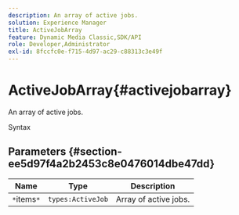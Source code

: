 ```yaml
---
description: An array of active jobs.
solution: Experience Manager
title: ActiveJobArray
feature: Dynamic Media Classic,SDK/API
role: Developer,Administrator
exl-id: 8fccfc0e-f715-4d97-ac29-c88313c3e49f
---
```

# ActiveJobArray{#activejobarray}

An array of active jobs.

 Syntax 

## Parameters {#section-ee5d97f4a2b2453c8e0476014dbe47dd}

|  Name  | Type  | Description  |
|---|---|---|
|  `*`items`*`  | `types:ActiveJob`  | Array of active jobs.  |
